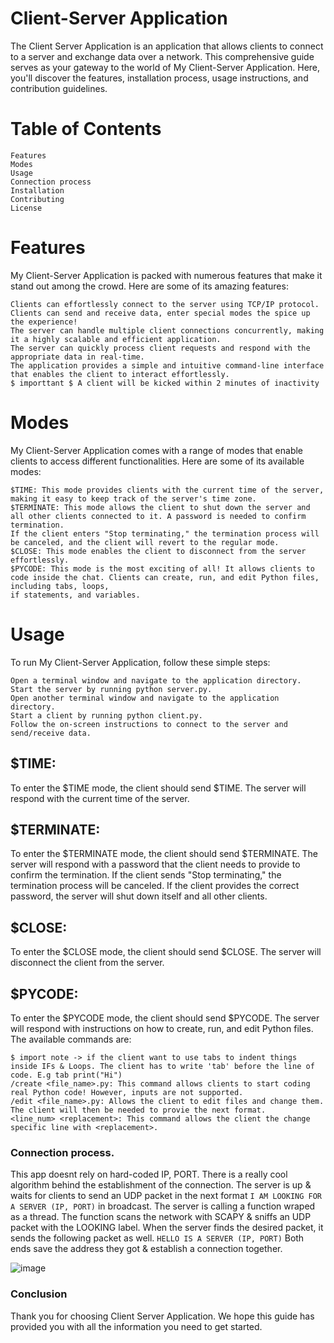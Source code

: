 # Client-Server Application

The Client Server Application is an application that allows clients to connect to a server and exchange data over a network. This comprehensive guide serves as your gateway to the world of My Client-Server Application. Here, you'll discover the features, installation process, usage instructions, and contribution guidelines.

# Table of Contents

    Features
    Modes
    Usage
    Connection process
    Installation
    Contributing
    License

# Features
My Client-Server Application is packed with numerous features that make it stand out among the crowd. Here are some of its amazing features:

    Clients can effortlessly connect to the server using TCP/IP protocol.
    Clients can send and receive data, enter special modes the spice up the experience!
    The server can handle multiple client connections concurrently, making it a highly scalable and efficient application.
    The server can quickly process client requests and respond with the appropriate data in real-time.
    The application provides a simple and intuitive command-line interface that enables the client to interact effortlessly.
    $ importtant $ A client will be kicked within 2 minutes of inactivity
    
# Modes
My Client-Server Application comes with a range of modes that enable clients to access different functionalities. Here are some of its available modes:

    $TIME: This mode provides clients with the current time of the server, making it easy to keep track of the server's time zone.
    $TERMINATE: This mode allows the client to shut down the server and all other clients connected to it. A password is needed to confirm termination.
    If the client enters "Stop terminating," the termination process will be canceled, and the client will revert to the regular mode.
    $CLOSE: This mode enables the client to disconnect from the server effortlessly.
    $PYCODE: This mode is the most exciting of all! It allows clients to code inside the chat. Clients can create, run, and edit Python files, including tabs, loops, 
    if statements, and variables.

# Usage
To run My Client-Server Application, follow these simple steps:

    Open a terminal window and navigate to the application directory.
    Start the server by running python server.py.
    Open another terminal window and navigate to the application directory.
    Start a client by running python client.py.
    Follow the on-screen instructions to connect to the server and send/receive data.

## $TIME:
To enter the $TIME mode, the client should send $TIME. The server will respond with the current time of the server.

## $TERMINATE:
To enter the $TERMINATE mode, the client should send $TERMINATE. The server will respond with a password that the client needs to provide to confirm the termination. If the client sends "Stop terminating," the termination process will be canceled. If the client provides the correct password, the server will shut down itself and all other clients.

## $CLOSE:
To enter the $CLOSE mode, the client should send $CLOSE. The server will disconnect the client from the server.

## $PYCODE:
To enter the $PYCODE mode, the client should send $PYCODE. The server will respond with instructions on how to create, run, and edit Python files. The available commands are:
    
    $ import note -> if the client want to use tabs to indent things inside IFs & Loops. The client has to write 'tab' before the line of code. E.g tab print("Hi")
    /create <file_name>.py: This command allows clients to start coding real Python code! However, inputs are not supported.
    /edit <file_name>.py: Allows the client to edit files and change them. The client will then be needed to provie the next format.
    <line_num> <replacement>: This command allows the client the change specific line with <replacement>.
    
### Connection process.
This app doesnt rely on hard-coded IP, PORT. There is a really cool algorithm behind the establishment of the connection.
The server is up & waits for clients to send an UDP packet in the next format ``` I AM LOOKING FOR A SERVER (IP, PORT) ``` in broadcast.
The server is calling a function wraped as a thread. The function scans the network with SCAPY & sniffs an UDP packet with the LOOKING label.
When the server finds the desired packet, it sends the following packet as well. ``` HELLO IS A SERVER (IP, PORT) ```
Both ends save the address they got & establish a connection together.

![image](https://user-images.githubusercontent.com/129618322/230676549-038c2480-10f6-4a77-9b9d-51306c957cd1.png)

### Conclusion
Thank you for choosing Client Server Application. We hope this guide has provided you with all the information you need to get started.

